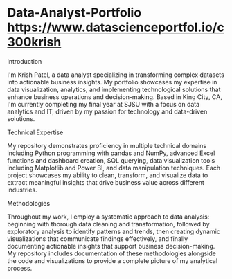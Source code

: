 # Data-Analyst-Portfolio https://www.datascienceportfol.io/c300krish

Introduction

I'm Krish Patel, a data analyst specializing in transforming complex datasets into actionable business insights. My portfolio showcases my expertise in data visualization, analytics, and implementing technological solutions that enhance business operations and decision-making. Based in King City, CA, I'm currently completing my final year at SJSU with a focus on data analytics and IT, driven by my passion for technology and data-driven solutions.

Technical Expertise

My repository demonstrates proficiency in multiple technical domains including Python programming with pandas and NumPy, advanced Excel functions and dashboard creation, SQL querying, data visualization tools including Matplotlib and Power BI, and data manipulation techniques. Each project showcases my ability to clean, transform, and visualize data to extract meaningful insights that drive business value across different industries.


Methodologies

Throughout my work, I employ a systematic approach to data analysis: beginning with thorough data cleaning and transformation, followed by exploratory analysis to identify patterns and trends, then creating dynamic visualizations that communicate findings effectively, and finally documenting actionable insights that support business decision-making. My repository includes documentation of these methodologies alongside the code and visualizations to provide a complete picture of my analytical process.

